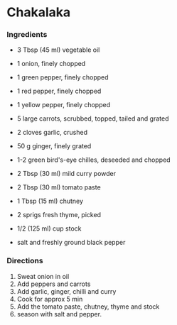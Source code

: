 # Chakalaka

### Ingredients

* 3 Tbsp (45 ml) vegetable oil
* 1 onion, finely chopped
* 1 green pepper, finely chopped
* 1 red pepper, finely chopped
* 1 yellow pepper, finely chopped
* 5 large carrots, scrubbed, topped, tailed and grated
* 2 cloves garlic, crushed
* 50 g ginger, finely grated
* 1-2 green bird's-eye chilles, deseeded and chopped
* 2 Tbsp (30 ml) mild curry powder

* 2 Tbsp (30 ml) tomato paste
* 1 Tbsp (15 ml) chutney
* 2 sprigs fresh thyme, picked
* 1/2 (125 ml) cup stock
* salt and freshly ground black pepper

### Directions
1. Sweat onion in oil
2. Add peppers and carrots
3. Add garlic, ginger, chilli and curry
4. Cook for approx 5 min
5. Add the tomato paste, chutney, thyme and stock
6. season with salt and pepper.
